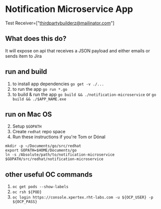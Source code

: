# Notification Microservice App
Test Receiver=["thirdpartybuilderz@mailinator.com"]

## What does this do?
It will expose on api that receives a JSON payload and either emails or sends item to Jira

## run and build
1. to install app dependencies `go get -v ./...`
1. to run the app `go run *.go`
1. to build & run the app `go build && ./notification-microservice` or `go build && ./$APP_NAME.exe`

## run on Mac OS
2. Setup `$GOPATH`
2. Create `redhat` repo space 
2. Run these instructions if you're Tom or Dónal
```
mkdir -p ~/Documents/go/src/redhat
export GOPATH=$HOME/Documents/go
ln -s /Absolute/path/to/notification-microservice $GOPATH/src/redhat/notification-microservice  
```


## other useful OC commands
1. `oc get pods --show-labels`
1. `oc rsh ${POD}`
1. `oc login https://console.xpertex.rht-labs.com -u ${OCP_USER} -p ${OCP_PASS}`